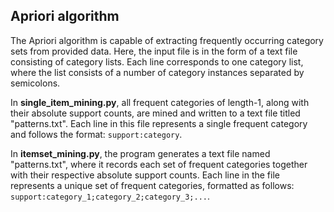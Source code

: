 ## Apriori algorithm

The Apriori algorithm is capable of extracting frequently occurring category sets from provided data. Here, the input file is in the form of a text file consisting of category lists. Each line corresponds to one category list, where the list consists of a number of category instances separated by semicolons.

In **single_item_mining.py**, all frequent categories of length-1, along with their absolute support counts, are mined and written to a text file titled "patterns.txt". Each line in this file represents a single frequent category and follows the format: `support:category`.

In **itemset_mining.py**, the program generates a text file named "patterns.txt", where it records each set of frequent categories together with their respective absolute support counts. Each line in the file represents a unique set of frequent categories, formatted as follows: `support:category_1;category_2;category_3;...`.
